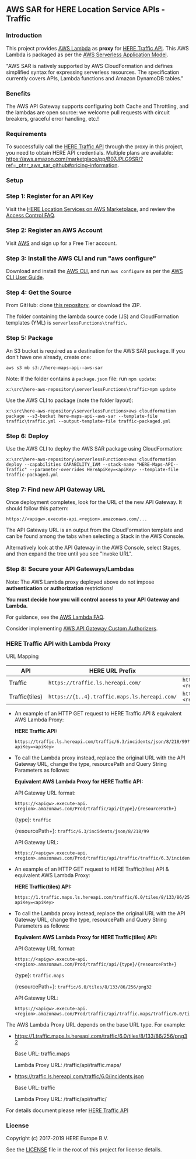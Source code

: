 ## AWS SAR for HERE Location Service APIs - Traffic
### Introduction
This project provides [AWS Lambda](https://aws.amazon.com/lambda/) as __proxy__ for [HERE Traffic API](https://developer.here.com/documentation/traffic/topics/introduction.html). This AWS Lambda is packaged as per the [AWS Serverless Application Model](https://aws.amazon.com/about-aws/whats-new/2016/11/introducing-the-aws-serverless-application-model/).

"AWS SAR is natively supported by AWS CloudFormation and defines simplified syntax for expressing serverless resources. The specification currently covers APIs, Lambda functions and Amazon DynamoDB tables."

### Benefits

The AWS API Gateway supports configuring both Cache and Throttling, and the lambdas are open source: we welcome pull requests with circuit breakers, graceful error handling, etc.!

### Requirements
To successfully call the [HERE Traffic API](https://developer.here.com/documentation/traffic/topics/introduction.html) through the proxy in this project, you need to obtain HERE API credentials. Multiple plans are available: https://aws.amazon.com/marketplace/pp/B07JPLG9SR/?ref=_ptnr_aws_sar_github#pricing-information.

### Setup
### Step 1: Register for an API Key

Visit the [HERE Location Services on AWS Marketplace](https://aws.amazon.com/marketplace/pp/B07JPLG9SR/?ref=_ptnr_aws_sar_github), and review the [Access Control FAQ](https://developer.here.com/faqs#access-control).

### Step 2: Register an AWS Account

Visit [AWS](https://aws.amazon.com/free/) and sign up for a Free Tier account.

### Step 3: Install the AWS CLI and run "aws configure"

Download and install the [AWS CLI](https://aws.amazon.com/cli/), and run `aws configure` as per the [AWS CLI User Guide](http://docs.aws.amazon.com/cli/latest/userguide/cli-chap-getting-started.html).

### Step 4: Get the Source

From GitHub: clone [this repository](https://github.com/heremaps/here-aws-sar), or download the ZIP.

The folder containing the lambda source code (JS) and CloudFormation templates (YML) is `serverlessFunctions\traffic\`.

### Step 5: Package

An S3 bucket is required as a destination for the AWS SAR package. If you don't have one already, create one:

`aws s3 mb s3://here-maps-api--aws-sar`

Note: If the folder contains a `package.json` file: run `npm update`:

`x:\src\here-aws-repository\serverlessFunctions\traffic>npm update`

Use the AWS CLI to package (note the folder layout):

`x:\src\here-aws-repository\serverlessFunctions>aws cloudformation package --s3-bucket here-maps-api--aws-sar --template-file traffic\traffic.yml --output-template-file traffic-packaged.yml`

### Step 6: Deploy

Use the AWS CLI to deploy the AWS SAR package using CloudFormation:

`x:\src\here-aws-repository\serverlessFunctions>aws cloudformation deploy --capabilities CAPABILITY_IAM --stack-name "HERE-Maps-API--Traffic" --parameter-overrides HereApiKey=<apiKey> --template-file traffic-packaged.yml`

### Step 7: Find new API Gateway URL

Once deployment completes, look for the URL of the new API Gateway. It should follow this pattern:

`https://<apigw>.execute-api.<region>.amazonaws.com/...`

The API Gateway URL is an output from the CloudFormation template and can be found among the tabs when selecting a Stack in the AWS Console.

Alternatively look at the API Gateway in the AWS Console, select Stages, and then expand the tree until you see "Invoke URL".

### Step 8: Secure your API Gateways/Lambdas

Note: The AWS Lambda proxy deployed above do not impose **authentication** or **authorization** restrictions!

__You must decide how you will control access to your API Gateway and Lambda.__

For guidance, see the [AWS Lambda FAQ](https://aws.amazon.com/lambda/faqs/#security).

Consider implementing [AWS API Gateway Custom Authorizers](http://docs.aws.amazon.com/apigateway/latest/developerguide/use-custom-authorizer.html).

### HERE Traffic API with Lambda Proxy
URL Mapping

|API                  | HERE URL Prefix                                 |  AWS Lambda App URL Prefix |
|-------------------- |-------------------------------------------------|-----------------------------------------------------------|
|Traffic              | `https://traffic.ls.hereapi.com/`               |  `https://<apigw>.execute-api.<region>.amazonaws.com/Prod/traffic/api/traffic/` |
|Traffic(tiles)       | `https://{1..4}.traffic.maps.ls.hereapi.com/`   |  `https://<apigw>.execute-api.<region>.amazonaws.com/Prod/traffic/api/traffic.maps/` |

* An example of an HTTP GET request to HERE Traffic API & equivalent AWS Lambda Proxy:

    __HERE Traffic API:__
     ```
    https://traffic.ls.hereapi.com/traffic/6.3/incidents/json/8/218/99?apiKey=<apiKey>
    ```

* To call the Lambda proxy instead, replace the original URL with the API Gateway URL, change the type, resourcePath and Query String Parameters as follows:

    __Equivalent AWS Lambda Proxy for HERE Traffic API:__

    API Gateway URL format:
    ```
    https://<apigw>.execute-api.<region>.amazonaws.com/Prod/traffic/api/{type}/{resourcePath+}
    ```
    {type}: `traffic`

    {resourcePath+}: `traffic/6.3/incidents/json/8/218/99`

    API Gateway URL:
    ```
    https://<apigw>.execute-api.<region>.amazonaws.com/Prod/traffic/api/traffic/traffic/6.3/incidents/json/8/218/99
    ```
* An example of an HTTP GET request to HERE Traffic(tiles) API & equivalent AWS Lambda Proxy:

    __HERE Traffic(tiles) API:__
    ```
    https://1.traffic.maps.ls.hereapi.com/traffic/6.0/tiles/8/133/86/256/png32?apiKey=<apiKey>
    ```

 * To call the Lambda proxy instead, replace the original URL with the API Gateway URL, change the type, resourcePath and Query String Parameters as follows:

    __Equivalent AWS Lambda Proxy for HERE Traffic(tiles) API:__

    API Gateway URL format:
    ```
    https://<apigw>.execute-api.<region>.amazonaws.com/Prod/traffic/api/{type}/{resourcePath+}
    ```
    {type}: `traffic.maps`

    {resourcePath+}: `traffic/6.0/tiles/8/133/86/256/png32`

    API Gateway URL:
    ```
    https://<apigw>.execute-api.<region>.amazonaws.com/Prod/traffic/api/traffic.maps/traffic/6.0/tiles/8/133/86/256/png32
    ```
The AWS Lambda Proxy URL depends on the base URL type. For example:

* https://1.traffic.maps.ls.hereapi.com/traffic/6.0/tiles/8/133/86/256/png32

    Base URL: traffic.maps

    Lambda Proxy URL: /traffic/api/traffic.maps/

* https://traffic.ls.hereapi.com/traffic/6.0/incidents.json

    Base URL: traffic

    Lambda Proxy URL: /traffic/api/traffic/

For details document please refer [HERE Traffic API](https://developer.here.com/documentation/traffic/topics/introduction.html)

### License

Copyright (c) 2017-2019 HERE Europe B.V.

See the [LICENSE](./LICENSE) file in the root of this project for license details.
